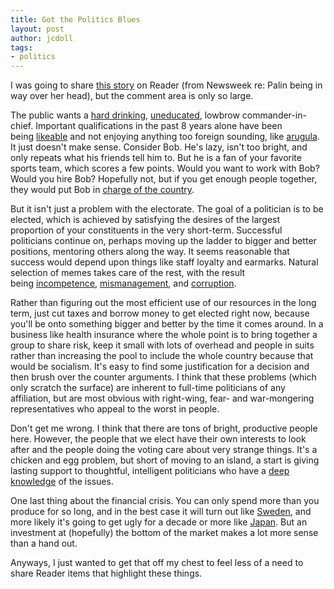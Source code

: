 ```yaml
---
title: Got the Politics Blues
layout: post
author: jcdoll
tags:
- politics
---
```


I was going to share [this story](http://www.newsweek.com/id/161204) on Reader (from Newsweek re: Palin being in way over her head), but the comment area is only so large.

The public wants a [hard drinking](http://www.freerepublic.com/focus/news/2001331/posts), [uneducated](http://en.wikipedia.org/wiki/Early_life_and_military_career_of_John_McCain#Early_life), lowbrow commander-in-chief. Important qualifications in the past 8 years alone have been being [likeable](http://www.usatoday.com/news/opinion/columnist/benedetto/2004-09-17-benedetto_x.htm) and not enjoying anything too foreign sounding, like [arugula](http://www.humanevents.com/article.php?id=27978). It just doesn't make sense. Consider Bob. He's lazy, isn't too bright, and only repeats what his friends tell him to. But he is a fan of your favorite sports team, which scores a few points. Would you want to work with Bob? Would you hire Bob? Hopefully not, but if you get enough people together, they would put Bob in [charge of the country](http://answers.yahoo.com/question/index?qid=20080416151515AAksJKO).

But it isn't just a problem with the electorate. The goal of a politician is to be elected, which is achieved by satisfying the desires of the largest proportion of your constituents in the very short-term. Successful politicians continue on, perhaps moving up the ladder to bigger and better positions, mentoring others along the way. It seems reasonable that success would depend upon things like staff loyalty and earmarks. Natural selection of memes takes care of the rest, with the result being [incompetence](http://www.washingtonpost.com/wp-dyn/content/article/2006/01/24/AR2006012401163.html), [mismanagement](http://www.nytimes.com/2008/09/22/business/22lobby.html?_r=1&oref=slogin), and [corruption](http://www.nytimes.com/2008/09/14/us/politics/14palin.html).

Rather than figuring out the most efficient use of our resources in the long term, just cut taxes and borrow money to get elected right now, because you'll be onto something bigger and better by the time it comes around. In a business like health insurance where the whole point is to bring together a group to share risk, keep it small with lots of overhead and people in suits rather than increasing the pool to include the whole country because that would be socialism. It's easy to find some justification for a decision and then brush over the counter arguments. I think that these problems (which only scratch the surface) are inherent to full-time politicians of any affiliation, but are most obvious with right-wing, fear- and war-mongering representatives who appeal to the worst in people.

Don't get me wrong. I think that there are tons of bright, productive people here. However, the people that we elect have their own interests to look after and the people doing the voting care about very strange things. It's a chicken and egg problem, but short of moving to an island, a start is giving lasting support to thoughtful, intelligent politicians who have a [deep knowledge](http://jamesfallows.theatlantic.com/archives/2008/09/the_palin_interview.php) of the issues.

One last thing about the financial crisis. You can only spend more than you produce for so long, and in the best case it will turn out like [Sweden](http://www.nytimes.com/2008/09/23/business/worldbusiness/23krona.html?em), and more likely it's going to get ugly for a decade or more like [Japan](http://en.wikipedia.org/wiki/Japanese_asset_price_bubble). But an investment at (hopefully) the bottom of the market makes a lot more sense than a hand out.

Anyways, I just wanted to get that off my chest to feel less of a need to share Reader items that highlight these things.
